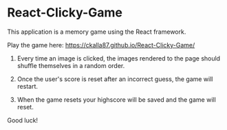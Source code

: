 # React-Clicky-Game

This application is a memory game using the React framework.

Play the game here: https://ckalla87.github.io/React-Clicky-Game/

1.    Every time an image is clicked, the images rendered to the page should shuffle themselves in a random order.

2.    Once the user's score is reset after an incorrect guess, the game will restart.

3.    When the game resets your highscore will be saved and the game will reset.

Good luck!


